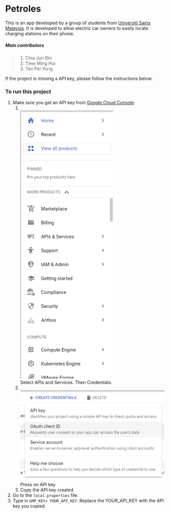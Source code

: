 # Petroles 

This is an app developed by a group of students from [Universiti Sains Malaysia](http://www.usm.my/). It is developed to allow electric car owners to easily locate charging stations on their phone.



##### Main contributors
> 1. Chia Jun Bin
> 2. Tiew Ming Hui
> 3. Tan Pei Yong

If the project is missing a API key, please follow the instructions below.

### To run this project
1. Make sure you get an API key from [Google Cloud Console](https://console.cloud.google.com/home/dashboard?)
   1. <br>![Google cloud API image](https://github.com/RitchieP/Petroles/blob/main/Readme_Images/Screenshot%202022-01-25%20221135.png)<br>Select APIs and Services. Then Credentials.
   2. <br>![API Key credential](https://github.com/RitchieP/Petroles/blob/main/Readme_Images/Screenshot%202022-01-25%20235357.png)<br>Press on API key
   3. Copy the API key created
2. Go to the ```local.properties``` file.
3. Type in ```GMP_KEY= YOUR_API_KEY```. Replace the YOUR_API_KEY with the API key you copied.
